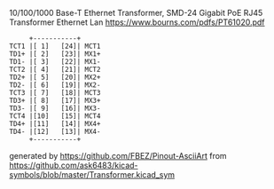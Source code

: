 10/100/1000 Base-T Ethernet Transformer, SMD-24
Gigabit PoE RJ45 Transformer Ethernet Lan
https://www.bourns.com/pdfs/PT61020.pdf


	     +-----------+
	TCT1 |[ 1]   [24]| MCT1
	TD1+ |[ 2]   [23]| MX1+
	TD1- |[ 3]   [22]| MX1-
	TCT2 |[ 4]   [21]| MCT2
	TD2+ |[ 5]   [20]| MX2+
	TD2- |[ 6]   [19]| MX2-
	TCT3 |[ 7]   [18]| MCT3
	TD3+ |[ 8]   [17]| MX3+
	TD3- |[ 9]   [16]| MX3-
	TCT4 |[10]   [15]| MCT4
	TD4+ |[11]   [14]| MX4+
	TD4- |[12]   [13]| MX4-
	     +-----------+


generated by https://github.com/FBEZ/Pinout-AsciiArt from https://github.com/ask6483/kicad-symbols/blob/master/Transformer.kicad_sym